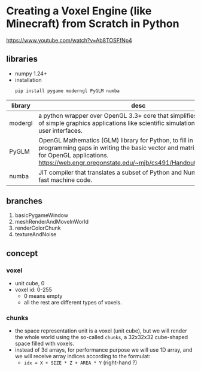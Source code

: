 # Creating a Voxel Engine (like Minecraft) from Scratch in Python

https://www.youtube.com/watch?v=Ab8TOSFfNp4


## libraries

- numpy 1.24+
- installation
    ```bash
    pip install pygame moderngl PyGLM numba
    ```

library | desc
--- | ---
modergl | a python wrapper over OpenGL 3.3+ core that simplifies the creation of simple graphics applications like scientific simulations, games or user interfaces. 
PyGLM | OpenGL Mathematics (GLM) library for Python, to fill in the programming gaps in writing the basic vector and matrix mathematics for OpenGL applications. <br> https://web.engr.oregonstate.edu/~mjb/cs491/Handouts/GLM.1pp.pdf
numba | JIT compiler that translates a subset of Python and NumPy code into fast machine code.


## branches

1. basicPygameWindow
2. meshRenderAndMoveInWorld
3. renderColorChunk
4. textureAndNoise




## concept

### voxel

- unit cube, 0 
- voxel id: 0-255
    - 0 means empty
    - all the rest are different types of voxels.

### chunks

- the space representation unit is a voxel (unit cube), but we will render the whole world using the so-called `chunks`, a 32x32x32 cube-shaped space filled with voxels.
- instead of 3d arrays, for performance purpose we will use 1D array, and we will receive array indices according to the formulat:
    - `idx = X + SIZE * Z + AREA * Y`  (right-hand ?)




